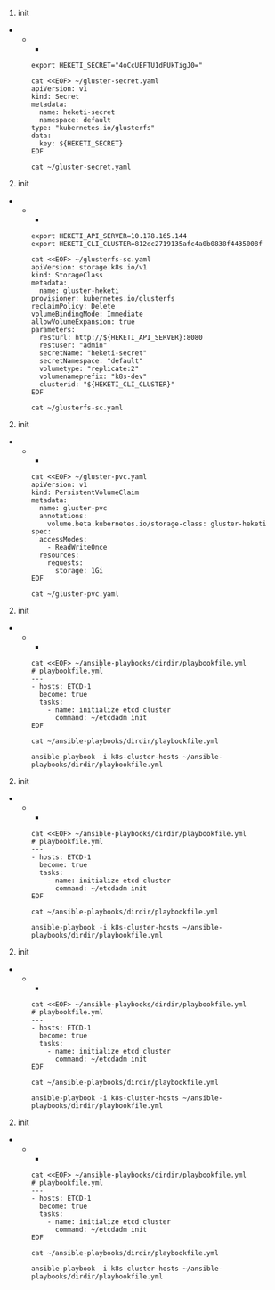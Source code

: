 1. init 
  -  
    - 
      -  

          export HEKETI_SECRET="4oCcUEFTU1dPUkTigJ0="
          
          cat <<EOF> ~/gluster-secret.yaml
          apiVersion: v1
          kind: Secret
          metadata:
            name: heketi-secret
            namespace: default
          type: "kubernetes.io/glusterfs"
          data:
            key: ${HEKETI_SECRET}
          EOF

          cat ~/gluster-secret.yaml

2. init 
  -  
    - 
      -  

          export HEKETI_API_SERVER=10.178.165.144
          export HEKETI_CLI_CLUSTER=812dc2719135afc4a0b0838f4435008f

          cat <<EOF> ~/glusterfs-sc.yaml
          apiVersion: storage.k8s.io/v1
          kind: StorageClass
          metadata:
            name: gluster-heketi
          provisioner: kubernetes.io/glusterfs
          reclaimPolicy: Delete
          volumeBindingMode: Immediate
          allowVolumeExpansion: true
          parameters:
            resturl: http://${HEKETI_API_SERVER}:8080
            restuser: "admin"
            secretName: "heketi-secret"
            secretNamespace: "default"
            volumetype: "replicate:2"
            volumenameprefix: "k8s-dev"
            clusterid: "${HEKETI_CLI_CLUSTER}"
          EOF

          cat ~/glusterfs-sc.yaml

2. init 
  -  
    - 
      -  

          cat <<EOF> ~/gluster-pvc.yaml
          apiVersion: v1
          kind: PersistentVolumeClaim
          metadata:
            name: gluster-pvc
            annotations:
              volume.beta.kubernetes.io/storage-class: gluster-heketi
          spec:
            accessModes:
              - ReadWriteOnce
            resources:
              requests:
                storage: 1Gi
          EOF

          cat ~/gluster-pvc.yaml



2. init 
  -  
    - 
      -  

          cat <<EOF> ~/ansible-playbooks/dirdir/playbookfile.yml
          # playbookfile.yml
          ---
          - hosts: ETCD-1
            become: true
            tasks:
              - name: initialize etcd cluster
                command: ~/etcdadm init
          EOF

          cat ~/ansible-playbooks/dirdir/playbookfile.yml

          ansible-playbook -i k8s-cluster-hosts ~/ansible-playbooks/dirdir/playbookfile.yml

2. init 
  -  
    - 
      -  

          cat <<EOF> ~/ansible-playbooks/dirdir/playbookfile.yml
          # playbookfile.yml
          ---
          - hosts: ETCD-1
            become: true
            tasks:
              - name: initialize etcd cluster
                command: ~/etcdadm init
          EOF

          cat ~/ansible-playbooks/dirdir/playbookfile.yml

          ansible-playbook -i k8s-cluster-hosts ~/ansible-playbooks/dirdir/playbookfile.yml

2. init 
  -  
    - 
      -  

          cat <<EOF> ~/ansible-playbooks/dirdir/playbookfile.yml
          # playbookfile.yml
          ---
          - hosts: ETCD-1
            become: true
            tasks:
              - name: initialize etcd cluster
                command: ~/etcdadm init
          EOF

          cat ~/ansible-playbooks/dirdir/playbookfile.yml

          ansible-playbook -i k8s-cluster-hosts ~/ansible-playbooks/dirdir/playbookfile.yml

2. init 
  -  
    - 
      -  

          cat <<EOF> ~/ansible-playbooks/dirdir/playbookfile.yml
          # playbookfile.yml
          ---
          - hosts: ETCD-1
            become: true
            tasks:
              - name: initialize etcd cluster
                command: ~/etcdadm init
          EOF

          cat ~/ansible-playbooks/dirdir/playbookfile.yml

          ansible-playbook -i k8s-cluster-hosts ~/ansible-playbooks/dirdir/playbookfile.yml
                                                                      